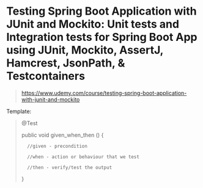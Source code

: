 # Testing Spring Boot Application with JUnit and Mockito: Unit tests and Integration tests for Spring Boot App using JUnit, Mockito, AssertJ, Hamcrest, JsonPath, & Testcontainers
>https://www.udemy.com/course/testing-spring-boot-application-with-junit-and-mockito

Template:
>@Test
> 
>public void given_when_then () {
> 
>       //given - precondition
>
>       //when - action or behaviour that we test
>
>       //then - verify/test the output
> 
>}